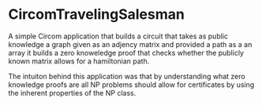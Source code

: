 # CircomTravelingSalesman

A simple Circom application that builds a circuit that takes as public knowledge a graph given as an adjency matrix and provided a path as a an array it builds a zero knoweledge proof that checks whether the publicly known matrix allows for a hamiltonian path.

The intuiton behind this application was that by understanding what zero knowledge proofs are all NP problems should allow for certificates by using the inherent properties of the NP class.
